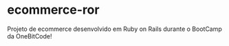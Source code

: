 # ecommerce-ror
 Projeto de ecommerce desenvolvido em Ruby on Rails durante o BootCamp da OneBitCode!

